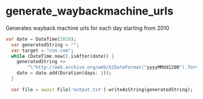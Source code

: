 # generate_waybackmachine_urls
Generates wayback machine urls for each day starting from 2010

```dart
var date = DateTime(2010);
  var generatedString = "";
  var target = "cnn.com";
  while (DateTime.now().isAfter(date)) {
    generatedString +=
        "\"http://web.archive.org/web/${DateFormat("yyyyMMdd1200").format(date)}/$target\",\n";
    date = date.add(Duration(days: 1));
  }

  var file = await File('output.txt').writeAsString(generatedString);
  
  ```
